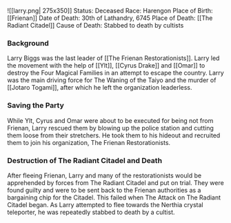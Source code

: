 ![[larry.png| 275x350]]
Status: Deceased
Race: Harengon
Place of Birth: [[Frienan]]
Date of Death: 30th of Lathandry, 6745
Place of Death: [[The Radiant Citadel]]
Cause of Death: Stabbed to death by cultists

### Background
Larry Biggs was the last leader of [[The Frienan Restorationists]]. Larry led the movement with the help of [[Ylt]], [[Cyrus Drake]] and [[Omar]] to destroy the Four Magical Families in an attempt to escape the country. Larry was the main driving force for The Waning of the Taiyo and the murder of [[Jotaro Togami]], after which he left the organization leaderless.

### Saving the Party
While Ylt, Cyrus and Omar were about to be executed for being not from Frienan, Larry rescued them by blowing up the police station and cutting them loose from their stretchers. He took them to his hideout and recruited them to join his organization, The Frienan Restorationists. 
### Destruction of The Radiant Citadel and Death
After fleeing Frienan, Larry and many of the restorationists would be apprehended by forces from The Radiant Citadel and put on trial. They were found guilty and were to be sent back to the Frienan authorities as a bargaining chip for the Citadel. This failed when The Attack on The Radiant Citadel began. As Larry attempted to flee towards the Nerthia crystal teleporter, he was repeatedly stabbed to death by a cultist.